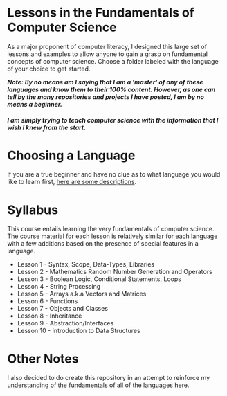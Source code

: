 # Lessons in the Fundamentals of Computer Science
As a major proponent of computer literacy, I designed this large set of lessons and examples to allow anyone to gain a grasp on fundamental concepts of computer science. Choose a folder labeled with the language of your choice to get started.

***Note: By no means am I saying that I am a 'master' of any of these languages and know them to their 100% content. However, as one can tell by the many repositories and projects I have posted, I am by no means a beginner.***
#### *I am simply trying to teach computer science with the information that I wish I knew from the start.* 

# Choosing a Language
If you are a true beginner and have no clue as to what language you would like to learn first, [here are some descriptions](ChoosingALanguage.md).

# Syllabus
This course entails learning the very fundamentals of computer science. The course material for each lesson is relatively similar for each language with a few additions based on the presence of special features in a language.
- Lesson 1 - Syntax, Scope, Data-Types, Libraries
- Lesson 2 - Mathematics Random Number Generation and Operators
- Lesson 3 - Boolean Logic, Conditional Statements, Loops
- Lesson 4 - String Processing
- Lesson 5 - Arrays a.k.a Vectors and Matrices
- Lesson 6 - Functions
- Lesson 7 - Objects and Classes
- Lesson 8 - Inheritance
- Lesson 9 - Abstraction/Interfaces
- Lesson 10 - Introduction to Data Structures
# Other Notes
I also decided to do create this repository in an attempt to reinforce my understanding of the fundamentals of all of the languages here.